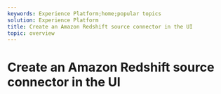 ```yaml
---
keywords: Experience Platform;home;popular topics
solution: Experience Platform
title: Create an Amazon Redshift source connector in the UI
topic: overview
---
```


# Create an Amazon Redshift source connector in the UI
